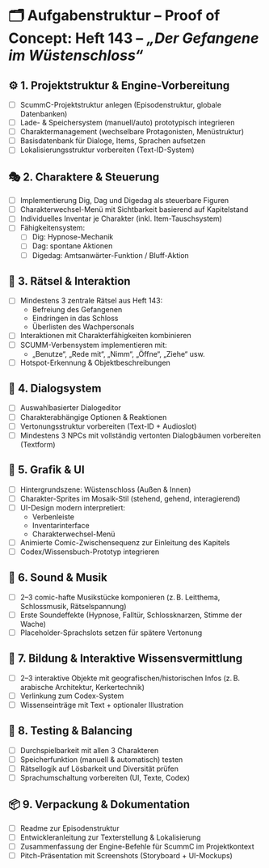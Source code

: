 
# 🗂️ Aufgabenstruktur – Proof of Concept: Heft 143 – *„Der Gefangene im Wüstenschloss“*

## ⚙️ 1. Projektstruktur & Engine-Vorbereitung
- [ ] ScummC-Projektstruktur anlegen (Episodenstruktur, globale Datenbanken)
- [ ] Lade- & Speichersystem (manuell/auto) prototypisch integrieren
- [ ] Charaktermanagement (wechselbare Protagonisten, Menüstruktur)
- [ ] Basisdatenbank für Dialoge, Items, Sprachen aufsetzen
- [ ] Lokalisierungsstruktur vorbereiten (Text-ID-System)

## 🎭 2. Charaktere & Steuerung
- [ ] Implementierung Dig, Dag und Digedag als steuerbare Figuren
- [ ] Charakterwechsel-Menü mit Sichtbarkeit basierend auf Kapitelstand
- [ ] Individuelles Inventar je Charakter (inkl. Item-Tauschsystem)
- [ ] Fähigkeitensystem:
  - [ ] Dig: Hypnose-Mechanik
  - [ ] Dag: spontane Aktionen
  - [ ] Digedag: Amtsanwärter-Funktion / Bluff-Aktion

## 🧠 3. Rätsel & Interaktion
- [ ] Mindestens 3 zentrale Rätsel aus Heft 143:
  - Befreiung des Gefangenen
  - Eindringen in das Schloss
  - Überlisten des Wachpersonals
- [ ] Interaktionen mit Charakterfähigkeiten kombinieren
- [ ] SCUMM-Verbensystem implementieren mit:
  - „Benutze“, „Rede mit“, „Nimm“, „Öffne“, „Ziehe“ usw.
- [ ] Hotspot-Erkennung & Objektbeschreibungen

## 💬 4. Dialogsystem
- [ ] Auswahlbasierter Dialogeditor
- [ ] Charakterabhängige Optionen & Reaktionen
- [ ] Vertonungsstruktur vorbereiten (Text-ID + Audioslot)
- [ ] Mindestens 3 NPCs mit vollständig vertonten Dialogbäumen vorbereiten (Textform)

## 🎨 5. Grafik & UI
- [ ] Hintergrundszene: Wüstenschloss (Außen & Innen)
- [ ] Charakter-Sprites im Mosaik-Stil (stehend, gehend, interagierend)
- [ ] UI-Design modern interpretiert:
  - Verbenleiste
  - Inventarinterface
  - Charakterwechsel-Menü
- [ ] Animierte Comic-Zwischensequenz zur Einleitung des Kapitels
- [ ] Codex/Wissensbuch-Prototyp integrieren

## 🎼 6. Sound & Musik
- [ ] 2–3 comic-hafte Musikstücke komponieren (z. B. Leitthema, Schlossmusik, Rätselspannung)
- [ ] Erste Soundeffekte (Hypnose, Falltür, Schlossknarzen, Stimme der Wache)
- [ ] Placeholder-Sprachslots setzen für spätere Vertonung

## 📖 7. Bildung & Interaktive Wissensvermittlung
- [ ] 2–3 interaktive Objekte mit geografischen/historischen Infos (z. B. arabische Architektur, Kerkertechnik)
- [ ] Verlinkung zum Codex-System
- [ ] Wissenseinträge mit Text + optionaler Illustration

## 🧪 8. Testing & Balancing
- [ ] Durchspielbarkeit mit allen 3 Charakteren
- [ ] Speicherfunktion (manuell & automatisch) testen
- [ ] Rätsellogik auf Lösbarkeit und Diversität prüfen
- [ ] Sprachumschaltung vorbereiten (UI, Texte, Codex)

## 📦 9. Verpackung & Dokumentation
- [ ] Readme zur Episodenstruktur
- [ ] Entwickleranleitung zur Texterstellung & Lokalisierung
- [ ] Zusammenfassung der Engine-Befehle für ScummC im Projektkontext
- [ ] Pitch-Präsentation mit Screenshots (Storyboard + UI-Mockups)
